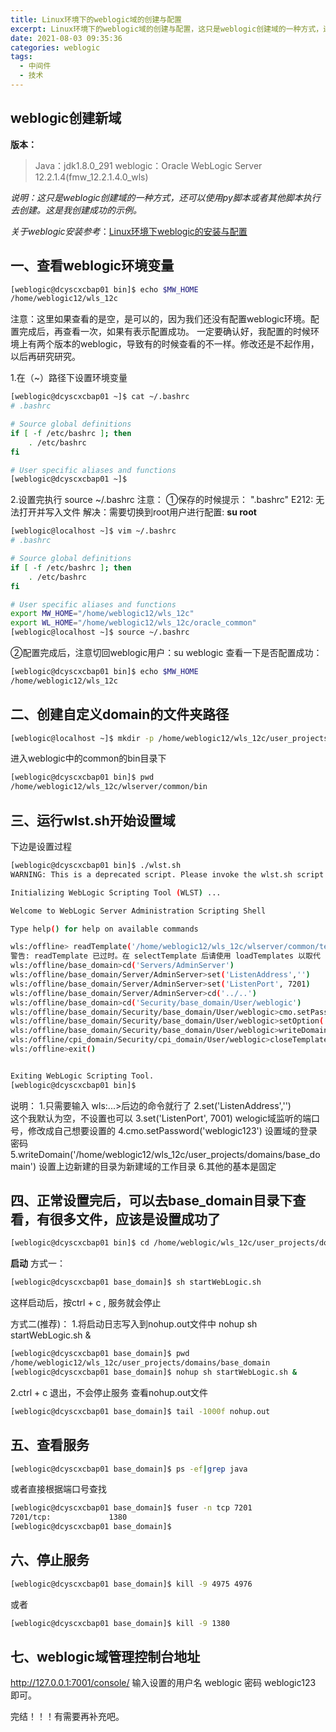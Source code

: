 ```yaml
---
title: Linux环境下的weblogic域的创建与配置
excerpt: Linux环境下的weblogic域的创建与配置，这只是weblogic创建域的一种方式，还可以使用py脚本或者其他脚本执行去创建。
date: 2021-08-03 09:35:36
categories: weblogic
tags: 
  - 中间件
  - 技术
---
```

## weblogic创建新域
****版本：****
> Java：jdk1.8.0_291
> weblogic：Oracle WebLogic Server 12.2.1.4(fmw_12.2.1.4.0_wls)


*说明：这只是weblogic创建域的一种方式，还可以使用py脚本或者其他脚本执行去创建。这是我创建成功的示例。*

*关于weblogic安装参考*：[Linux环境下weblogic的安装与配置](https://chris-z-su.github.io/2021/08/11/Linux%E7%8E%AF%E5%A2%83%E4%B8%8Bweblogic%E7%9A%84%E5%AE%89%E8%A3%85%E4%B8%8E%E9%85%8D%E7%BD%AE/)

## 一、查看weblogic环境变量

```bash
[weblogic@dcyscxcbap01 bin]$ echo $MW_HOME
/home/weblogic12/wls_12c
```
注意：这里如果查看的是空，是可以的，因为我们还没有配置weblogic环境。配置完成后，再查看一次，如果有表示配置成功。
一定要确认好，我配置的时候环境上有两个版本的weblogic，导致有的时候查看的不一样。修改还是不起作用，以后再研究研究。

1.在（~）路径下设置环境变量
```bash
[weblogic@dcyscxcbap01 ~]$ cat ~/.bashrc 
# .bashrc

# Source global definitions
if [ -f /etc/bashrc ]; then
	. /etc/bashrc
fi

# User specific aliases and functions
[weblogic@dcyscxcbap01 ~]$ 
```

2.设置完执行  source ~/.bashrc 
注意：
①保存的时候提示：
".bashrc" E212: 无法打开并写入文件
解决：需要切换到root用户进行配置:
**su root**

```bash
[weblogic@localhost ~]$ vim ~/.bashrc
# .bashrc

# Source global definitions
if [ -f /etc/bashrc ]; then
	. /etc/bashrc
fi

# User specific aliases and functions
export MW_HOME="/home/weblogic12/wls_12c"
export WL_HOME="/home/weblogic12/wls_12c/oracle_common"
[weblogic@localhost ~]$ source ~/.bashrc
```
②配置完成后，注意切回weblogic用户：su weblogic
查看一下是否配置成功：
```bash
[weblogic@dcyscxcbap01 bin]$ echo $MW_HOME
/home/weblogic12/wls_12c
```
## 二、创建自定义domain的文件夹路径

```bash
[weblogic@localhost ~]$ mkdir -p /home/weblogic12/wls_12c/user_projects/domains/base_domain/
```


进入weblogic中的common的bin目录下

```bash
[weblogic@dcyscxcbap01 bin]$ pwd
/home/weblogic12/wls_12c/wlserver/common/bin
```

## 三、运行wlst.sh开始设置域
下边是设置过程
```bash
[weblogic@dcyscxcbap01 bin]$ ./wlst.sh 
WARNING: This is a deprecated script. Please invoke the wlst.sh script under oracle_common/common/bin.

Initializing WebLogic Scripting Tool (WLST) ...

Welcome to WebLogic Server Administration Scripting Shell

Type help() for help on available commands

wls:/offline> readTemplate('/home/weblogic12/wls_12c/wlserver/common/templates/wls/wls.jar')
警告: readTemplate 已过时。在 selectTemplate 后请使用 loadTemplates 以取代 readTemplate。
wls:/offline/base_domain>cd('Servers/AdminServer')
wls:/offline/base_domain/Server/AdminServer>set('ListenAddress','')
wls:/offline/base_domain/Server/AdminServer>set('ListenPort', 7201)
wls:/offline/base_domain/Server/AdminServer>cd('../..')
wls:/offline/base_domain>cd('Security/base_domain/User/weblogic')
wls:/offline/base_domain/Security/base_domain/User/weblogic>cmo.setPassword('weblogic123')
wls:/offline/base_domain/Security/base_domain/User/weblogic>setOption('OverwriteDomain', 'true')
wls:/offline/base_domain/Security/base_domain/User/weblogic>writeDomain('/home/weblogic12/wls_12c/user_projects/domains/base_domain')
wls:/offline/cpi_domain/Security/cpi_domain/User/weblogic>closeTemplate()
wls:/offline>exit()


Exiting WebLogic Scripting Tool.
[weblogic@dcyscxcbap01 bin]$ 


```
说明：
1.只需要输入 wls:...>后边的命令就行了
2.set('ListenAddress','')  
这个我默认为空，不设置也可以
3.set('ListenPort', 7001)
welogic域监听的端口号，修改成自己想要设置的
4.cmo.setPassword('weblogic123')
设置域的登录密码
5.writeDomain('/home/weblogic12/wls_12c/user_projects/domains/base_domain')
设置上边新建的目录为新建域的工作目录
6.其他的基本是固定


## 四、正常设置完后，可以去base_domain目录下查看，有很多文件，应该是设置成功了

```bash
[weblogic@dcyscxcbap01 bin]$ cd /home/weblogic/wls_12c/user_projects/domains/base_domain/
```

**启动**
方式一：
```bash
[weblogic@dcyscxcbap01 base_domain]$ sh startWebLogic.sh 
```
这样启动后，按ctrl + c , 服务就会停止

方式二(推荐)：
1.将启动日志写入到nohup.out文件中
nohup sh startWebLogic.sh &
```bash
[weblogic@dcyscxcbap01 base_domain]$ pwd
/home/weblogic12/wls_12c/user_projects/domains/base_domain
[weblogic@dcyscxcbap01 base_domain]$ nohup sh startWebLogic.sh &


```
2.ctrl + c  退出，不会停止服务
查看nohup.out文件

```bash
[weblogic@dcyscxcbap01 base_domain]$ tail -1000f nohup.out
```

## 五、查看服务

```bash
[weblogic@dcyscxcbap01 base_domain]$ ps -ef|grep java
```
或者直接根据端口号查找
```bash
[weblogic@dcyscxcbap01 base_domain]$ fuser -n tcp 7201
7201/tcp:             1380
[weblogic@dcyscxcbap01 base_domain]$
```

## 六、停止服务

```bash
[weblogic@dcyscxcbap01 base_domain]$ kill -9 4975 4976
```
或者

```bash
[weblogic@dcyscxcbap01 base_domain]$ kill -9 1380
```


## 七、weblogic域管理控制台地址
http://127.0.0.1:7001/console/
输入设置的用户名 weblogic 密码 weblogic123  即可。

完结！！！有需要再补充吧。
